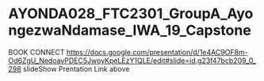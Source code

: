 # AYONDA028_FTC2301_GroupA_AyongezwaNdamase_IWA_19_Capstone
BOOK CONNECT
https://docs.google.com/presentation/d/1e4AC9OF8m-Od6ZgU_NedoavPDEC5JwoyKpeLEzY1QLE/edit#slide=id.g23f47bcb209_0_298
slideShow Prentation Link above

